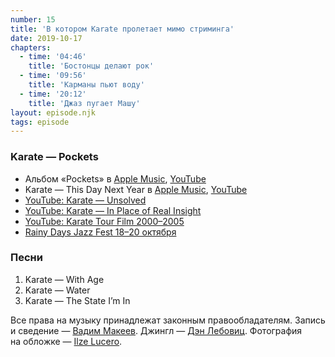 ```yaml
---
number: 15
title: 'В котором Karate пролетает мимо стриминга'
date: 2019-10-17
chapters:
  - time: '04:46'
    title: 'Бостонцы делают рок'
  - time: '09:56'
    title: 'Карманы пьют воду'
  - time: '20:12'
    title: 'Джаз пугает Машу'
layout: episode.njk
tags: episode
---
```


### Karate — Pockets

- Альбом «Pockets» в
  [Apple Music](https://music.apple.com/album/262858950),
  [YouTube](https://youtu.be/Z-EnrhB1h4I)
- Karate — This Day Next Year в
  [Apple Music](https://music.apple.com/album/262857201?i=262858635),
  [YouTube](https://youtu.be/sLcHPmP47tU)
- [YouTube: Karate — Unsolved](https://youtu.be/IowOtKr4g-s)
- [YouTube: Karate — In Place of Real Insight](https://youtu.be/icqiD8_45Os)
- [YouTube: Karate Tour Film 2000–2005](https://youtu.be/iu8obVKr4XE)
- [Rainy Days Jazz Fest 18–20 октября](https://rainydaysjazzfest.com/)

### Песни

1. Karate — With Age
2. Karate — Water
3. Karate — The State I’m In

Все права на музыку принадлежат законным правообладателям.
Запись и сведение — [Вадим Макеев](https://twitter.com/pepelsbey).
Джингл — [Дэн Лебовиц](https://www.youtube.com/channel/UC38A5qHrlc_Zgua7vL4b96w).
Фотография на обложке — [Ilze Lucero](https://unsplash.com/photos/l_VVd8nV3PE).
